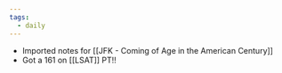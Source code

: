 ```yaml
---
tags:
  - daily
---
```

- Imported notes for [[JFK - Coming of Age in the American Century]]
- Got a 161 on [[LSAT]] PT!!